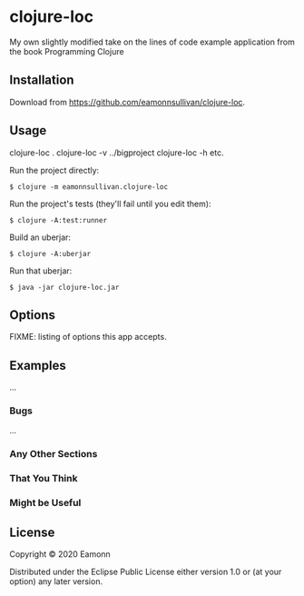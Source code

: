 # clojure-loc

My own slightly modified take on the lines of code example application
from the book Programming Clojure

## Installation

Download from https://github.com/eamonnsullivan/clojure-loc.

## Usage

clojure-loc .
clojure-loc -v ../bigproject
clojure-loc -h
etc.

Run the project directly:

    $ clojure -m eamonnsullivan.clojure-loc

Run the project's tests (they'll fail until you edit them):

    $ clojure -A:test:runner

Build an uberjar:

    $ clojure -A:uberjar

Run that uberjar:

    $ java -jar clojure-loc.jar

## Options

FIXME: listing of options this app accepts.

## Examples

...

### Bugs

...

### Any Other Sections
### That You Think
### Might be Useful

## License

Copyright © 2020 Eamonn

Distributed under the Eclipse Public License either version 1.0 or (at
your option) any later version.

